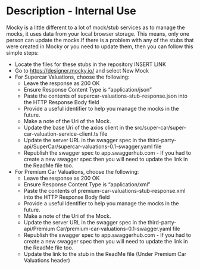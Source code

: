 # Description - Internal Use

Mocky is a little different to a lot of mock/stub services as to manage the mocks, it uses data from your local browser storage. This means, only one person can update the mocks.If there is a problem with any of the stubs that were created in Mocky or you need to update them, then you can follow this simple steps:

- Locate the files for these stubs in the repository INSERT LINK
- Go to https://designer.mocky.io/ and select New Mock
- For Supercar Valuations, choose the following:
    - Leave the response as 200 OK
    - Ensure Response Content Type is “application/json”
    - Paste the contents of supercar-valuations-stub-response.json into the HTTP Response Body field
    - Provide a useful identifier to help you manage the mocks in the future.
    - Make a note of the Uri of the Mock.
    - Update the base Uri of the axios client in the src/super-car/super-car-valuation-service-client.ts file
    - Update the server URL in the swagger spec in the third-party-api/SuperCar/supercar-valuations-0.1-swagger.yaml file
    - Republish the swagger spec to app.swaggerhub.com - If you had to create a new swagger spec then you will need to update the link in the ReadMe file too.
- For Premium Car Valuations, choose the following:
    - Leave the response as 200 OK
    - Ensure Response Content Type is “application/xml”
    - Paste the contents of premium-car-valuations-stub-response.xml into the HTTP Response Body field
    - Provide a useful identifier to help you manage the mocks in the future.
    - Make a note of the Uri of the Mock.
    - Update the server URL in the swagger spec in the third-party-api/Premium Car/premium-car-valuations-0.1-swagger.yaml file
    - Republish the swagger spec to app.swaggerhub.com - If you had to create a new swagger spec then you will need to update the link in the ReadMe file too.
    - Update the link to the stub in the ReadMe file (Under Premium Car Valuations header)